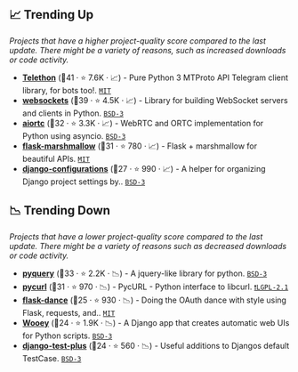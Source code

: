 ## 📈 Trending Up

_Projects that have a higher project-quality score compared to the last update. There might be a variety of reasons, such as increased downloads or code activity._

- <b><a href="https://github.com/LonamiWebs/Telethon">Telethon</a></b> (🥇41 ·  ⭐ 7.6K · 📈) - Pure Python 3 MTProto API Telegram client library, for bots too!. <code><a href="http://bit.ly/34MBwT8">MIT</a></code>
- <b><a href="https://github.com/aaugustin/websockets">websockets</a></b> (🥇39 ·  ⭐ 4.5K · 📈) - Library for building WebSocket servers and clients in Python. <code><a href="http://bit.ly/3aKzpTv">BSD-3</a></code>
- <b><a href="https://github.com/aiortc/aiortc">aiortc</a></b> (🥈32 ·  ⭐ 3.3K · 📈) - WebRTC and ORTC implementation for Python using asyncio. <code><a href="http://bit.ly/3aKzpTv">BSD-3</a></code>
- <b><a href="https://github.com/marshmallow-code/flask-marshmallow">flask-marshmallow</a></b> (🥇31 ·  ⭐ 780 · 📈) - Flask + marshmallow for beautiful APIs. <code><a href="http://bit.ly/34MBwT8">MIT</a></code> <code><img src="https://flask.palletsprojects.com/en/1.1.x/_static/flask-icon.png" style="display:inline;" width="13" height="13"></code>
- <b><a href="https://github.com/jazzband/django-configurations">django-configurations</a></b> (🥉27 ·  ⭐ 990 · 📈) - A helper for organizing Django project settings by.. <code><a href="http://bit.ly/3aKzpTv">BSD-3</a></code> <code><img src="https://static.djangoproject.com/img/icon-touch.e4872c4da341.png" style="display:inline;" width="13" height="13"></code>

## 📉 Trending Down

_Projects that have a lower project-quality score compared to the last update. There might be a variety of reasons such as decreased downloads or code activity._

- <b><a href="https://github.com/gawel/pyquery">pyquery</a></b> (🥉33 ·  ⭐ 2.2K · 📉) - A jquery-like library for python. <code><a href="http://bit.ly/3aKzpTv">BSD-3</a></code>
- <b><a href="https://github.com/pycurl/pycurl">pycurl</a></b> (🥉31 ·  ⭐ 970 · 📉) - PycURL - Python interface to libcurl. <code><a href="https://tldrlegal.com/search?q=LGPL-2.1">❗️LGPL-2.1</a></code>
- <b><a href="https://github.com/singingwolfboy/flask-dance">flask-dance</a></b> (🥉25 ·  ⭐ 930 · 📉) - Doing the OAuth dance with style using Flask, requests, and.. <code><a href="http://bit.ly/34MBwT8">MIT</a></code> <code><img src="https://flask.palletsprojects.com/en/1.1.x/_static/flask-icon.png" style="display:inline;" width="13" height="13"></code>
- <b><a href="https://github.com/wooey/Wooey">Wooey</a></b> (🥉24 ·  ⭐ 1.9K · 📉) - A Django app that creates automatic web UIs for Python scripts. <code><a href="http://bit.ly/3aKzpTv">BSD-3</a></code>
- <b><a href="https://github.com/revsys/django-test-plus">django-test-plus</a></b> (🥉24 ·  ⭐ 560 · 📉) - Useful additions to Djangos default TestCase. <code><a href="http://bit.ly/3aKzpTv">BSD-3</a></code> <code><img src="https://static.djangoproject.com/img/icon-touch.e4872c4da341.png" style="display:inline;" width="13" height="13"></code>

